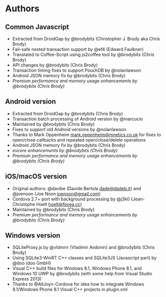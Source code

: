 # Authors

## Common Javascript

- Extracted from DroidGap by @brodybits (Christopher J. Brody aka Chris Brody)
- Fail-safe nested transaction support by @ef4 (Edward Faulkner)
- Translated to Coffee-Script using js2coffee tool by @brodybits (Chris Brody)
- API changes by @brodybits (Chris Brody)
- Transaction timing fixes to support PouchDB by @nolanlawson
- Android JSON memory fix by @brodybits (Chris Brody)
- _Premium performance and memory usage enhancements by @brodybits (Chris Brody)_

## Android version

- Extracted from DroidGap by @brodybits (Chris Brody)
- Transaction batch processing of Android version by @marcucio
- Maintained by @brodybits (Chris Brody)
- Fixes to support old Android versions by @nolanlawson
- Thanks to Mark Oppenheim <mark.oppenheim@mnetics.co.uk> for fixes to open/close callbacks and repeated open/close/delete operations
- Android JSON memory fix by @brodybits (Chris Brody)
- _evcore enhancements by @brodybits (Chris Brody)_
- _Premium performance and memory usage enhancements by @brodybits (Chris Brody)_
 
## iOS/macOS version

- Original authors: @davibe (Davide Bertola <dade@dadeb.it>) and @joenoon (Joe Noon <joenoon@gmail.com>)
- Cordova 2.7+ port with background processing by @j3k0 (Jean-Christophe Hoelt <hoelt@fovea.cc>)
- Maintained by @brodybits (Chris Brody)
- _Premium performance and memory usage enhancements by @brodybits (Chris Brody)_

## Windows version

- SQLiteProxy.js by @vldmrrr (Vladimir Avdonin) and @brodybits (Chris Brody)
- Using SQLite3-WinRT C++ classes and SQLite3JS (Javascript part) by @doo (doo GmbH)
- Visual C++ build files for Windows 8.1, Windows Phone 8.1, and Windows 10 UWP by @brodybits (with some help from Visual Studio Express 2013)
- Thanks to @AllJoyn-Cordova for idea how to integrate Windows 8.1/Windows Phone 8.1 Visual C++ projects in plugin.xml
